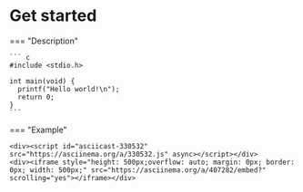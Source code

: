 # Get started

=== "Description"

    ``` c
    #include <stdio.h>

    int main(void) {
      printf("Hello world!\n");
      return 0;
    }
    ```

=== "Example"

    <div><script id="asciicast-330532" src="https://asciinema.org/a/330532.js" async></script></div>
    <div><iframe style="height: 500px;overflow: auto; margin: 0px; border: 0px; width: 500px;" src="https://asciinema.org/a/407282/embed?" scrolling="yes"></iframe></div>


    
    



